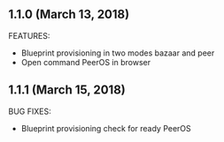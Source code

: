 ## 1.1.0 (March 13, 2018)

FEATURES:

  - Blueprint provisioning in two modes bazaar and peer
  - Open command PeerOS in browser
    
## 1.1.1 (March 15, 2018)

BUG FIXES:

  - Blueprint provisioning check for ready PeerOS 